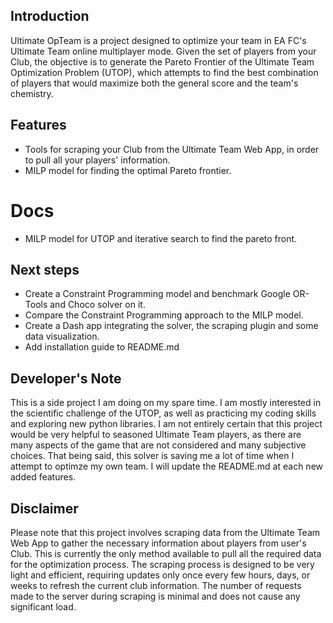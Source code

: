 ## Introduction
Ultimate OpTeam is a project designed to optimize your team in EA FC's Ultimate Team online
multiplayer mode. Given the set of players from your Club, the objective is to generate the Pareto
Frontier of the Ultimate Team Optimization Problem (UTOP), which attempts to find the best
combination of players that would maximize both the general score and the team's chemistry.

## Features
- Tools for scraping your Club from the Ultimate Team Web App, in order to pull all your players'
  information.
- MILP model for finding the optimal Pareto frontier.

# Docs
- MILP model for UTOP and iterative search to find the pareto front.

## Next steps
- Create a Constraint Programming model and benchmark Google OR-Tools and Choco solver on it.
- Compare the Constraint Programming approach to the MILP model.
- Create a Dash app integrating the solver, the scraping plugin and some data visualization.
- Add installation guide to README.md

## Developer's Note
This is a side project I am doing on my spare time. I am mostly interested in the scientific
challenge of the UTOP, as well as practicing my coding skills and exploring new python libraries. I
am not entirely certain that this project would be very helpful to seasoned Ultimate Team players,
as there are many aspects of the game that are not considered and many subjective choices. That
being said, this solver is saving me a lot of time when I attempt to optimze my own team. I will
update the README.md at each new added features.

## Disclaimer
Please note that this project involves scraping data from the Ultimate Team Web App to gather the
necessary information about players from user's Club. This is currently the only method available to
pull all the required data for the optimization process. The scraping process is designed to be very
light and efficient, requiring updates only once every few hours, days, or weeks to refresh the
current club information. The number of requests made to the server during scraping is minimal and
does not cause any significant load.
